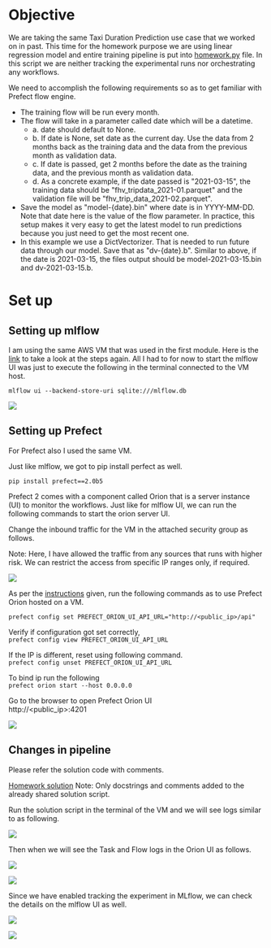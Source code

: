 # Objective #

We are taking the same Taxi Duration Prediction use case that we worked on in past. This time for the homework purpose we are using linear regression model and entire training pipeline is put into [homework.py](./homework.py) file. In this script we are neither tracking the experimental runs nor orchestrating any workflows.

We need to accomplish the following requirements so as to get familiar with Prefect flow engine.

* The training flow will be run every month.
* The flow will take in a parameter called date which will be a datetime.
  * a. date should default to None.
  * b. If date is None, set date as the current day. Use the data from 2 months back as the training data and the data from the previous month as validation data.
  * c. If date is passed, get 2 months before the date as the training data, and the previous month as validation data.
  * d. As a concrete example, if the date passed is "2021-03-15", the training data should be "fhv_tripdata_2021-01.parquet" and the validation file will be "fhv_trip_data_2021-02.parquet".
* Save the model as "model-{date}.bin" where date is in YYYY-MM-DD. Note that date here is the value of the flow parameter. In practice, this setup makes it very easy to get the latest model to run predictions because you just need to get the most recent one.
* In this example we use a DictVectorizer. That is needed to run future data through our model. Save that as "dv-{date}.b". Similar to above, if the date is 2021-03-15, the files output should be model-2021-03-15.bin and dv-2021-03-15.b.

# Set up #

## Setting up mlflow ##

I am using the same AWS VM that was used in the first module. Here is the [link](https://github.com/BPrasad123/MLOps_Zoomcamp/tree/main/Week1) to take a look at the steps again. All I had to for now to start the mlflow UI was just to execute the following in the terminal connected to the VM host.

```mlflow ui --backend-store-uri sqlite:///mlflow.db```

![](img/mlflowuiempty.png)

## Setting up Prefect ##
For Prefect also I used the same VM.

Just like mlflow, we got to pip install perfect as well.  

```pip install prefect==2.0b5```

Prefect 2 comes with a component called Orion that is a server instance (UI) to monitor the workflows. Just like for mlflow UI, we can run the following commands to start the orion server UI.

Change the inbound traffic for the VM in the attached security group as follows.  

Note: Here, I have allowed the traffic from any sources that runs with higher risk. We can restrict the access from specific IP ranges only, if required.

![](img/inboundrules.png)

As per the [instructions](https://discourse.prefect.io/t/hosting-a-remote-orion-instance-on-a-cloud-vm/967) given, run the following commands as to use Prefect Orion hosted on a VM.

```prefect config set PREFECT_ORION_UI_API_URL="http://<public_ip>/api"```

Verify if configuration got set correctly,  
```prefect config view PREFECT_ORION_UI_API_URL```

If the IP is different, reset using following command.  
```prefect config unset PREFECT_ORION_UI_API_URL```

To bind ip run the following  
```prefect orion start --host 0.0.0.0```

Go to the browser to open Prefect Orion UI   
http://<public_ip>:4201

![](img/prefectuiempty.png)

## Changes in pipeline ##

Please refer the solution code with comments.

[Homework solution](homework_solution.py)
Note: Only docstrings and comments added to the already shared solution script.

Run the solution script in the terminal of the VM and we will see logs similar to as following.

![](img/cmdlogs.png)

Then when we will see the Task and Flow logs in the Orion UI as follows.

![](img/Screenshot%202022-06-24%20152149.png)

![](img/prefectlogs.png)

Since we have enabled tracking the experiment in MLflow, we can check the details on the mlflow UI as well.

![](img/mlflowruns.png)

![](img/mlflowrundetails.png)

